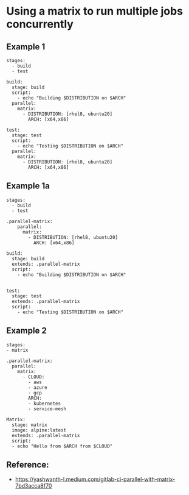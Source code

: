 # Using a matrix to run multiple jobs concurrently 

## Example 1

```
stages:
  - build
  - test

build:
  stage: build
  script:
    - echo "Building $DISTRIBUTION on $ARCH"
  parallel:
    matrix:
      - DISTRIBUTION: [rhel8, ubuntu20]
        ARCH: [x64,x86]

test:
  stage: test
  script:
    - echo "Testing $DISTRIBUTION on $ARCH"
  parallel:
    matrix:
      - DISTRIBUTION: [rhel8, ubuntu20]
        ARCH: [x64,x86]
```

## Example 1a

```
stages:
  - build
  - test

.parallel-matrix:
    parallel:
      matrix:
        - DISTRIBUTION: [rhel8, ubuntu20]
          ARCH: [x64,x86]

build:
  stage: build
  extends: .parallel-matrix
  script:
    - echo "Building $DISTRIBUTION on $ARCH"
 

test:
  stage: test
  extends: .parallel-matrix
  script:
    - echo "Testing $DISTRIBUTION on $ARCH"
```

## Example 2

```
stages:
- matrix

.parallel-matrix:
  parallel:
    matrix:
      - CLOUD: 
        - aws
        - azure
        - gcp
        ARCH:
        - kubernetes
        - service-mesh

Matrix:
  stage: matrix
  image: alpine:latest
  extends: .parallel-matrix
  script:
  - echo "Hello from $ARCH from $CLOUD"

```


## Reference:

  * https://yashwanth-l.medium.com/gitlab-ci-parallel-with-matrix-7bd3acca8f70

